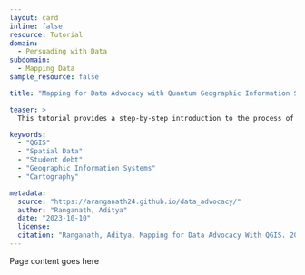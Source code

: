 ```yaml
---
layout: card
inline: false
resource: Tutorial
domain:
  - Persuading with Data
subdomain:
  - Mapping Data
sample_resource: false

title: "Mapping for Data Advocacy with Quantum Geographic Information Systems (QGIS)"

teaser: >
  This tutorial provides a step-by-step introduction to the process of making a basic choropleth map in Quantum Geographic Information Systems (QGIS), a widely used and supported open-source geospatial application. The tutorial uses data on student debt, and invites students to replicate a map of state-level variation in average student debt levels (in the United States) that was produced by the Institute for College Access and Success. The process of making this map that represents information about a salient contemporary issue invites students to reflect on ways in which map-making can play a role in their data advocacy efforts.

keywords:
  - "QGIS"
  - "Spatial Data"
  - "Student debt"
  - "Geographic Information Systems"
  - "Cartography"

metadata:
  source: "https://aranganath24.github.io/data_advocacy/"
  author: "Ranganath, Aditya"
  date: "2023-10-10"
  license:
  citation: "Ranganath, Aditya. Mapping for Data Advocacy With QGIS. 2023. https://aranganath24.github.io/data_advocacy/"
---
```


Page content goes here
